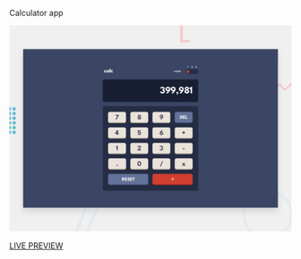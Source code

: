 Calculator app

![Design preview for the Calculator app](./design/desktop-preview.jpg)

[LIVE PREVIEW](https://suhas991.github.io/Simple_Caluclator/)
